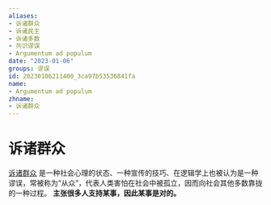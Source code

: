 ```yaml
---
aliases:
- 诉诸群众
- 诉诸民主
- 诉诸多数
- 共识谬误
- Argumentum ad populum
date: "2023-01-06"
groups: 谬误
id: 20230106211400_3ca97b53536841fa
name:
- Argumentum ad populum
zhname:
- 诉诸群众
---
```


# 诉诸群众

[诉诸群众](https://zh.wikipedia.org/wiki/%E8%A8%B4%E8%AB%B8%E7%BE%A4%E7%9C%BE) 是一种社会心理的状态、一种宣传的技巧、在逻辑学上也被认为是一种谬误，常被称为“从众”，代表人类害怕在社会中被孤立，因而向社会其他多数靠拢的一种过程。 **主张很多人支持某事，因此某事是对的。**
